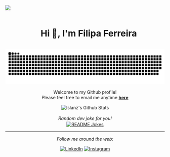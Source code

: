 
<!--horizontal divider(gradiant)-->
<img src="https://user-images.githubusercontent.com/73097560/115834477-dbab4500-a447-11eb-908a-139a6edaec5c.gif">

<!--h1 without bottom border-->
<div id="user-content-toc">
  <ul align="center">
    <summary><h1 style="display: inline-block">Hi 👋, I'm Filipa Ferreira</h1></summary>
  </ul>
</div>


<!--- snake -->
<div align="center">
  <img  src="https://github.com/1999AZZAR/1999AZZAR/blob/main/resources/img/grid-snake.svg"
       alt="snake" /></a>
</div>


<div align="center">

Welcome to my Github profile! <br>
Please feel free to email me anytime <a href="mailto:filipaferreira.colgaia@gmail.com"><b>here</b></a> 

</div>

<div align="center">

<img align="center" src="https://github-readme-stats.vercel.app/api?username=islanz&include_all_commits=true&count_private=true&show_icons=true&line_height=20&title_color=7A7ADB&icon_color=2234AE&text_color=D3D3D3&bg_color=0,000000,130F40" alt="Islanz's Github Stats">


</br>
</br>
<i>Random dev joke for you!</i><br>
<a href="https://readme-jokes.vercel.app"><img align="center" src="https://readme-jokes.vercel.app/api" alt="README Jokes"></a>

---

<i>Follow me around the web:</i><br>

 <!-- <a target="_blank" href="https://www.linkedin.com/in/filipa-matveeva-ferreira/">🇱​🇮​🇳​🇰​🇪​🇩​🇮​🇳​</a> ●
 <a target="_blank" href="https://www.instagram.com/filipamatveeva/">🇮​🇳​🇸​🇹​🇦​🇬​🇷​🇦​🇲​</a> ● -->

<a href="https://www.linkedin.com/in/absphreak" target="_blank"><img src="https://img.shields.io/badge/LinkedIn-%230077B5.svg?&style=flat-square&logo=linkedin&logoColor=white" alt="LinkedIn"></a>
<a href="https://www.instagram.com/absphreak" target="_blank"><img src="https://img.shields.io/badge/Instagram-%23E4405F.svg?&style=flat-square&logo=instagram&logoColor=white" alt="Instagram"></a>

</div>

